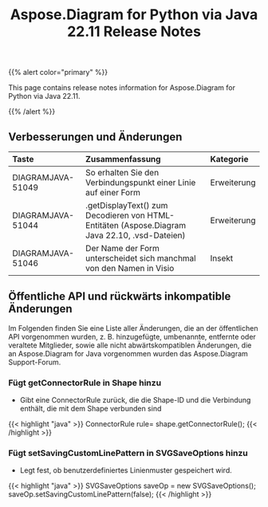 ﻿---
title: Aspose.Diagram for Python via Java 22.11 Release Notes
type: docs
weight: 17
url: /de/python-java/aspose-diagram-for-python-via-java-22-11-release-notes/
---
{{% alert color="primary" %}}

This page contains release notes information for Aspose.Diagram for Python via Java 22.11.

{{% /alert %}}
## **Verbesserungen und Änderungen**  ##

|**Taste**|**Zusammenfassung**|**Kategorie**|
|:- |:- |:- |
|DIAGRAMJAVA-51049|So erhalten Sie den Verbindungspunkt einer Linie auf einer Form|Erweiterung|
|DIAGRAMJAVA-51044|.getDisplayText() zum Decodieren von HTML-Entitäten (Aspose.Diagram Java 22.10, .vsd-Dateien)|Erweiterung|
|DIAGRAMJAVA-51046|Der Name der Form unterscheidet sich manchmal von den Namen in Visio|Insekt|

## **Öffentliche API und rückwärts inkompatible Änderungen**
Im Folgenden finden Sie eine Liste aller Änderungen, die an der öffentlichen API vorgenommen wurden, z. B. hinzugefügte, umbenannte, entfernte oder veraltete Mitglieder, sowie alle nicht abwärtskompatiblen Änderungen, die an Aspose.Diagram for Java vorgenommen wurden das Aspose.Diagram Support-Forum.

### **Fügt getConnectorRule in Shape hinzu**
- Gibt eine ConnectorRule zurück, die die Shape-ID und die Verbindung enthält, die mit dem Shape verbunden sind

{{< highlight "java" >}}
ConnectorRule rule= shape.getConnectorRule();
{{< /highlight >}}

### **Fügt setSavingCustomLinePattern in SVGSaveOptions hinzu**
- Legt fest, ob benutzerdefiniertes Linienmuster gespeichert wird.

{{< highlight "java" >}}
SVGSaveOptions saveOp = new SVGSaveOptions(); 
saveOp.setSavingCustomLinePattern(false);
{{< /highlight >}}
